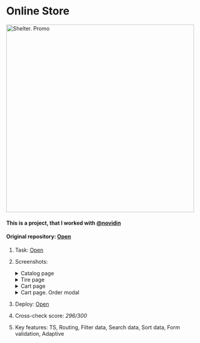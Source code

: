 # Online Store

<img src="https://user-images.githubusercontent.com/42908323/226298922-423881bf-1635-47bc-aab7-996c9fc057a5.png" alt="Shelter. Promo" width="500">

#### This is a project, that I worked with [@novidin](https://github.com/novidin)  
#### Original repository: [Open](https://github.com/novidin/Online-Store/tree/refactor)

1. Task: [Open](https://github.com/rolling-scopes-school/tasks/tree/master/tasks/online-store-team#online-store---%D0%B8%D0%BD%D1%82%D0%B5%D1%80%D0%BD%D0%B5%D1%82-%D0%BC%D0%B0%D0%B3%D0%B0%D0%B7%D0%B8%D0%BD)
2. Screenshots:

    <details>
      <summary>Catalog page</summary>
      <p></p>
      <table>
        <tr>
          <td>Desktop view</td>
          <td>Tablet view</td>
          <td>Mobile view</td>
        </tr>
        <tr>
          <td valign="top">
            <img src="https://user-images.githubusercontent.com/42908323/224637653-5404c8f9-9f22-4945-b447-31da1ae45746.png" alt="Online store tires page" width="500" />
          </td>
          <td valign="top">
            <img src="https://user-images.githubusercontent.com/42908323/226299558-912bf4a9-3667-4071-913f-e621afcbb335.png" alt="Online store tires page" width="375" />
          </td>
          <td valign="top">
            <img src="https://user-images.githubusercontent.com/42908323/224637618-7146fb8d-a73d-4b78-9c2d-c5dd3365a218.png" alt="Online store tires page" width="250" />
          </td>
        </tr>
      </table>
    </details>

    <details>
      <summary>Tire page</summary>
      <p></p>
      <table>
        <tr>
          <td>Desktop view</td>
          <td>Laptop view</td>
          <td>Mobile view</td>
        </tr>
        <tr>
          <td valign="top">
            <img src="https://user-images.githubusercontent.com/42908323/224638033-ba7db062-7e7d-42b3-a916-38e55d3eae76.png" alt="Online store tire page" width="500" />
          </td>
          <td valign="top">
            <img src="https://user-images.githubusercontent.com/42908323/226300426-7e168aad-0399-4c44-b452-9e0dc70069c4.png" alt="Online store tire page" width="375" />
          </td>
          <td valign="top">
            <img src="https://user-images.githubusercontent.com/42908323/224638018-4a4b00ed-b0ca-418c-937e-c3556978d5d0.png" alt="Online store tire page" width="250" />
          </td>
        </tr>
      </table>
    </details>

    <details>
      <summary>Cart page</summary>
      <p></p>
      <table>
        <tr>
          <td>Desktop view</td>
          <td>Laptop view</td>
          <td>Mobile view</td>
        </tr>
        <tr>
          <td valign="top">
            <img src="https://user-images.githubusercontent.com/42908323/224638525-740f83fc-224e-4e2f-873e-b5b8850f625b.png" alt="Online store cart page" width="500" />
          </td>
          <td valign="top">
            <img src="https://user-images.githubusercontent.com/42908323/226300920-74ec5ae5-1c08-4f46-8408-8fffa0ba6f6d.png" alt="Online store cart page" width="375" />
          </td>
          <td valign="top">
            <img src="https://user-images.githubusercontent.com/42908323/226301205-b36be371-48ea-4982-83b0-1f12c901d939.png" alt="Online store cart page" width="250" />
          </td>
        </tr>
      </table>
    </details>

    <details>
      <summary>Cart page. Order modal</summary>
      <p></p>
      <table>
        <tr>
          <td>Desktop view</td>
          <td>Laptop view</td>
        </tr>
        <tr>
          <td valign="top">
            <img src="https://user-images.githubusercontent.com/42908323/226301908-ea5b294e-d988-4c5f-a834-0405e1213ef4.png" alt="Online store cart page. Order modal" width="500" />
          </td>
          <td valign="top">
            <img src="https://user-images.githubusercontent.com/42908323/226302265-346b35d9-cf19-47d3-9c8c-803ab63d344a.png" alt="Online store cart page. Order modal" width="375" />
          </td>
        </tr>
      </table>
    </details>
   
3. Deploy: [Open](https://ablbsk.github.io/rs-school-jsfe/13-online-store/deploy/index.html)
4. Cross-check score: _296/300_  
5. Key features: TS, Routing, Filter data, Search data, Sort data, Form validation, Adaptive  
